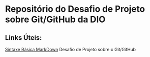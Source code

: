 #  Repositório do Desafio de Projeto sobre Git/GitHub da DIO
## Links Úteis:

[Sintaxe Básica MarkDown](https://www.markdownguide.org/basic-syntax/)
Desafio de Projeto sobre o Git/GitHub
